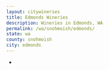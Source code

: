 ```yaml
---
layout: citywineries
title: Edmonds Wineries
description: Wineries in Edmonds, WA
permalink: /wa/snohmoish/edmonds/
state: wa
county: snohmoish
city: edmonds
---
```

-
